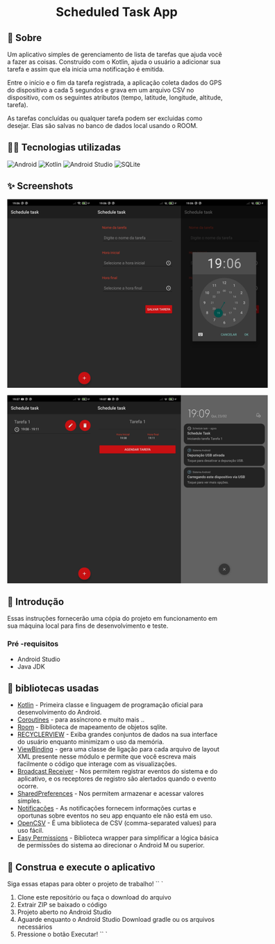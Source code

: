 <p align="center">
    <h1 align="center">Scheduled Task App</h1>
</p>

## 🌟 Sobre

Um aplicativo simples de gerenciamento de lista de tarefas que ajuda você a fazer as coisas. Construído com o Kotlin, ajuda o usuário a adicionar sua tarefa e assim que ela inicia uma notificação é emitida.

Entre o início e o fim da tarefa registrada, a aplicação coleta dados do GPS do dispositivo a cada 5 segundos e grava em um arquivo CSV no dispositivo, com os seguintes atributos (tempo, latitude, longitude, altitude, tarefa).

As tarefas concluídas ou qualquer tarefa podem ser excluidas como desejar. Elas são salvas no banco de dados local usando o ROOM.

## 👨‍💻 Tecnologias utilizadas

<p>

<img alt="Android" src="https://img.shields.io/badge/Android-3DDC84?style=for-the-badge&logo=android&logoColor=white">
<img alt="Kotlin" src="https://img.shields.io/badge/Kotlin-0095D5.svg?style=for-the-badge&logo=Kotlin&logoColor=white">
<img alt="Android Studio" src="https://img.shields.io/badge/Android%20Studio-008678.svg?style=for-the-badge&logo=android-studio&logoColor=white">
<img alt="SQLite" src="https://img.shields.io/badge/SQLite-07405E?style=for-the-badge&logo=sqlite&logoColor=white">

</p>

## ✨ Screenshots

<div style="display:flex;">
<img src="assets/images/image1.jpg" width="200">
<img src="assets/images/image2.jpg" width="200">
<img src="assets/images/image3.jpg" width="200">
</div>
<br>
<div style="display:flex;">
<img src="assets/images/image4.jpg" width="200">
<img src="assets/images/image5.jpg" width="200">
<img src="assets/images/image6.jpg" width="200">
</div>

## 🚀 Introdução

Essas instruções fornecerão uma cópia do projeto em funcionamento em sua máquina local para fins de desenvolvimento e teste.

### Pré -requisitos

- Android Studio
- Java JDK

## 📃 bibliotecas usadas

- [Kotlin](https://kotlinlang.org/) - Primeira classe e linguagem de programação oficial para desenvolvimento do Android.
- [Coroutines](https://kotlinlang.org/docs/reference/coroutines-overview.html) - para assíncrono e muito mais ..
- [Room](https://developer.android.com/topic/libraries/architecture/room) - Biblioteca de mapeamento de objetos sqlite.
- [RECYCLERVIEW](https://developer.android.com/Jetpack/androidx/releases/recycLerview) - Exiba grandes conjuntos de dados na sua interface do usuário enquanto minimizam o uso da memória.
- [ViewBinding](https://developer.android.com/topic/libraries/view-binding) - gera uma classe de ligação para cada arquivo de layout XML presente nesse módulo e permite que você escreva mais facilmente o código que interage com as visualizações.
- [Broadcast Receiver](https://developer.android.com/guide/components/broadcasts?hl=pt-br) - Nos permitem registrar eventos do sistema e do aplicativo, e os receptores de registro são alertados quando o evento ocorre.
- [SharedPreferences](https://developer.android.com/training/data-storage/shared-preferences?hl=pt-br) - Nos permitem armazenar e acessar valores simples.
- [Notificações](https://developer.android.com/training/notify-user/build-notification?hl=pt-br) - As notificações fornecem informações curtas e oportunas sobre eventos no seu app enquanto ele não está em uso.
- [OpenCSV](https://opencsv.sourceforge.net/) - É uma biblioteca de CSV (comma-separated values) para uso fácil.
- [Easy Permissions](https://github.com/googlesamples/easypermissions) - Biblioteca wrapper para simplificar a lógica básica de permissões do sistema ao direcionar o Android M ou superior.

## 🔨 Construa e execute o aplicativo

Siga essas etapas para obter o projeto de trabalho!
`` `

1. Clone este repositório ou faça o download do arquivo
2. Extrair ZIP se baixado o código
3. Projeto aberto no Android Studio
4. Aguarde enquanto o Android Studio Download gradle ou os arquivos necessários
5. Pressione o botão Executar!
   `` `
